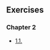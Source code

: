 ## Exercises

### Chapter 2

- [1.1.](https://github.com/gomisroca/DevOpsWithKubernetes/tree/master/1.1)
